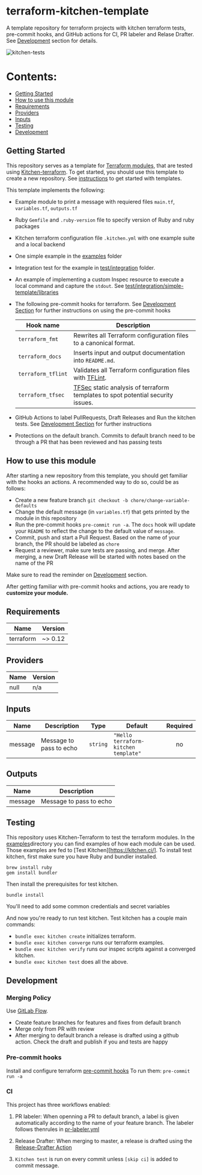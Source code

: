 # terraform-kitchen-template
A template repository for terraform projects with kitchen terraform tests, pre-commit hooks, and GitHub actions for CI, PR labeler and Relase Drafter. See [Development](#development) section for details.


<!-- update badge link below for your repo! -->
![kitchen-tests](https://github.com/BrownUniversity/terraform-kitchen-template/workflows/kitchen-tests/badge.svg)


# Contents:

- [Getting Started](#getting-started)
- [How to use this module](#how-to-use-this-module)
- [Requirements](#requirements)
- [Providers](#providers)
- [Inputs](#inputs)
- [Testing](#testing)
- [Development](#development)


## Getting Started

This repository serves as a template for [Terraform modules](https://www.terraform.io/docs/modules/usage.html), that are tested using [Kitchen-terraform](https://github.com/newcontext-oss/kitchen-terraform). To get started, you should use this template to create a new repository. See [instructions](https://docs.github.com/en/github/creating-cloning-and-archiving-repositories/creating-a-repository-from-a-template) to get started with templates.

This template implements the following:

* Example module to print a message with requiered files `main.tf`, `variables.tf`, `outputs.tf`
* Ruby `Gemfile` and `.ruby-version` file to specify version of Ruby and ruby packages
* Kitchen terraform configuration file `.kitchen.yml` with one example suite and a local backend
* One simple example in the [examples](/examples) folder
* Integration test for the example in [test/integration](/test/integration) folder. 
* An example of implementing a custom Inspec resource to execute a local command and capture the `stdout`. See [test/integration/simple-template/libraries](/test/integration/simple-template/libraries)
* The following pre-commit hooks for terraform. See [Development Section](#development) for further instructions on using the pre-commit hooks

    | Hook name                                        | Description                                                                                                                |
    | ------------------------------------------------ | -------------------------------------------------------------------------------------------------------------------------- |
    | `terraform_fmt`                                  | Rewrites all Terraform configuration files to a canonical format.                                                          |
    | `terraform_docs`                                 | Inserts input and output documentation into `README.md`.                                                       |
    | `terraform_tflint`                               | Validates all Terraform configuration files with [TFLint](https://github.com/terraform-linters/tflint).                              |
    | `terraform_tfsec`                                | [TFSec](https://github.com/liamg/tfsec) static analysis of terraform templates to spot potential security issues.     |
* GitHub Actions to label PullRequests, Draft Releases and Run the kitchen tests. See [Development Section](#development) for further instructions
* Protections on the default branch. Commits to default branch need to be through a PR that has been reviewed and has passing tests 

## How to use this module

After starting a new repository from this template, you should get familiar with the hooks an actions. A recommended way to do so, could be as follows:

* Create a new feature branch `git checkout -b chore/change-variable-defaults`
* Change the default message (in `variables.tf`) that gets printed by the module in this repository
* Run the pre-commit hooks `pre-commit run -a`. The `docs` hook will update your `README` to reflect the change to the default value of `message`.
* Commit, push and start a Pull Request. Based on the name of your branch, the PR should be labeled as `chore`
* Request a reviewer, make sure tests are passing, and merge. After merging, a new Draft Release will be started with notes based on the name of the PR

Make sure to read the reminder on [Development](#development) section.

After getting familiar with pre-commit hooks and actions, you are ready to **customize your module.**

<!-- The content below is automatically generated by fmt precommit hook -->
<!-- BEGINNING OF PRE-COMMIT-TERRAFORM DOCS HOOK -->
## Requirements

| Name | Version |
|------|---------|
| terraform | ~> 0.12 |

## Providers

| Name | Version |
|------|---------|
| null | n/a |

## Inputs

| Name | Description | Type | Default | Required |
|------|-------------|------|---------|:--------:|
| message | Message to pass to echo | `string` | `"Hello terraform-kitchen template"` | no |

## Outputs

| Name | Description |
|------|-------------|
| message | Message to pass to echo |

<!-- END OF PRE-COMMIT-TERRAFORM DOCS HOOK -->


## Testing

This repository uses Kitchen-Terraform to test the terraform modules. In the [examples](/examples)directory you can find examples of how each module can be used. Those examples are fed to [Test Kitchen][https://kitchen.ci/]. To install test kitchen, first make sure you have Ruby and bundler installed.

```
brew install ruby
gem install bundler
```

Then install the prerequisites for test kitchen.

```
bundle install
```

You'll need to add some common credentials and secret variables

And now you're ready to run test kitchen. Test kitchen has a couple main commands:

- `bundle exec kitchen create` initializes terraform.
- `bundle exec kitchen converge` runs our terraform examples.
- `bundle exec kitchen verify` runs our inspec scripts against a converged kitchen.
- `bundle exec kitchen test` does all the above.


## Development

### Merging Policy
Use [GitLab Flow](https://docs.gitlab.com/ee/topics/gitlab_flow.html#production-branch-with-gitlab-flow).

* Create feature branches for features and fixes from default branch
* Merge only from PR with review
* After merging to default branch a release is drafted using a github action. Check the draft and publish if you and tests are happy

### Pre-commit hooks
Install and configure terraform [pre-commit hooks](https://github.com/antonbabenko/pre-commit-terraform)
To run them: `pre-commit run -a`

### CI
This project has three workflows enabled:

1. PR labeler: When openning a PR to default branch, a label is given automatically according to the name of your feature branch. The labeler follows thenrules in [pr-labeler.yml](.github/pr-labeler.yml)

2. Release Drafter: When merging to master, a release is drafted using the [Release-Drafter Action](https://github.com/marketplace/actions/release-drafter)

3. `Kitchen test` is run on every commit unless `[skip ci]` is added to commit message.
